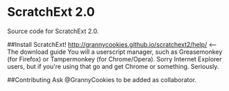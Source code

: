 # ScratchExt 2.0
Source code for ScratchExt 2.0.

##Install ScratchExt!
http://grannycookies.github.io/scratchext2/help/ <-- The download guide
You will a userscript manager, such as Greasemonkey (for Firefox) or Tampermonkey (for Chrome/Opera).
Sorry Internet Explorer users, but if you're using that go and get Chrome or something. Seriously.

##Contributing
Ask @GrannyCookies to be added as collaborator.
